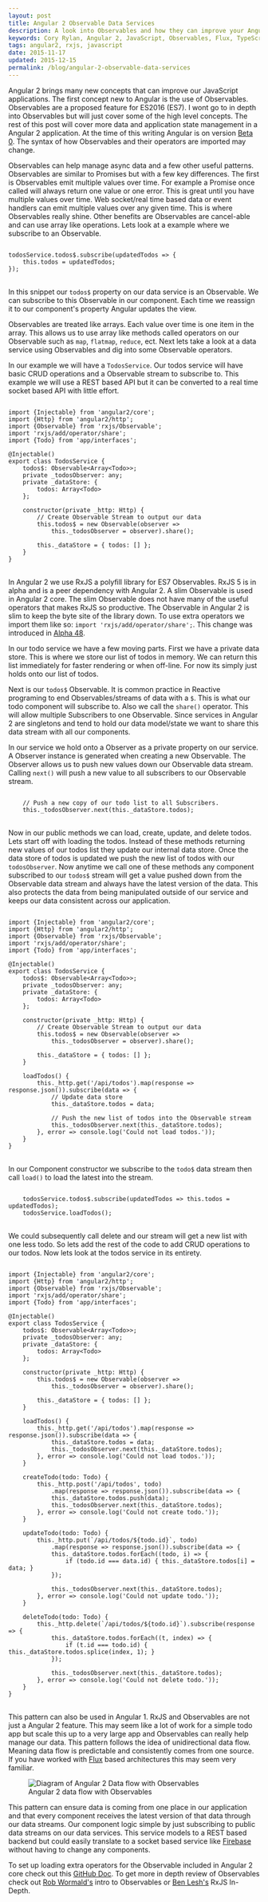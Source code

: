 ```yaml
---
layout: post
title: Angular 2 Observable Data Services
description: A look into Observables and how they can improve your Angular 2 data services.
keywords: Cory Rylan, Angular 2, JavaScript, Observables, Flux, TypeScript
tags: angular2, rxjs, javascript
date: 2015-11-17
updated: 2015-12-15
permalink: /blog/angular-2-observable-data-services
---
```


Angular 2 brings many new concepts that can improve our JavaScript applications. The first concept new to Angular is the use of Observables.
Observables are a proposed feature for ES2016 (ES7).
I wont go to in depth into Observables but will just cover some of the high level concepts.
The rest of this post will cover more data and application state management in a Angular 2 application. At the time of this writing Angular is on version <a href="https://splintercode.github.io/is-angular-2-ready/" target="_blank">Beta 0</a>.
The syntax of how Observables and their operators are imported may change.

Observables can help manage async data and a few other useful patterns. Observables are similar to Promises but with a few key differences. The first is Observables emit
multiple values over time. For example a Promise once called will always return one value or one error.
This is great until you have multiple values over time. Web socket/real time based data or event handlers can
emit multiple values over any given time. This is where Observables really shine. Other benefits are
Observables are cancel-able and can use array like operations. Lets look at a example where we subscribe
to an Observable.

<pre class="language-typescript">
<code>
todosService.todos$.subscribe(updatedTodos => {
    this.todos = updatedTodos;
});
</code>
</pre>

In this snippet our `todos$` property on our data service is an Observable. We can subscribe to this
Observable in our component. Each time we reassign it to our component's property Angular updates the view.

Observables are treated like arrays. Each value over time is one item in the array.
This allows us to use array like methods called operators on our Observable such as `map`, `flatmap`,
`reduce`, ect. Next lets take a look at a data service using Observables and dig into some Observable operators.

In our example we will have a `TodosService`. Our todos service will have basic CRUD operations and a
Observable stream to subscribe to. This example we will use a REST based API but it can be converted to a real time socket based API with little effort.

<pre class="language-typescript">
<code>
import {Injectable} from 'angular2/core';
import {Http} from 'angular2/http';
import {Observable} from 'rxjs/Observable';
import 'rxjs/add/operator/share';
import {Todo} from 'app/interfaces';

@Injectable()
export class TodosService {
    todos$: Observable&lt;Array&lt;Todo&gt;&gt;;
    private _todosObserver: any;
    private _dataStore: {
        todos: Array&lt;Todo&gt;
    };
     
    constructor(private _http: Http) {
        // Create Observable Stream to output our data
        this.todos$ = new Observable(observer => 
            this._todosObserver = observer).share();
     
        this._dataStore = { todos: [] };
    }
}
</code>
</pre>

In Angular 2 we use RxJS a polyfill library for ES7 Observables. RxJS 5 is in alpha and is a peer dependency with Angular 2.
A slim Observable is used in Angular 2 core. The slim Observable does not have many of the useful operators that makes RxJS so productive.
The Observable in Angular 2 is slim to keep the byte site of the library down. To use extra operators we import them like
so: `import 'rxjs/add/operator/share';`.
This change was introduced in <a href="https://github.com/angular/angular/blob/master/CHANGELOG.md#200-alpha48-2015-12-05" target="_blank">Alpha 48</a>.

In our todo service we have a few moving parts. First we have a private data store. This is where we store our
list of todos in memory. We can return this list immediately for faster rendering or when off-line. For now
its simply just holds onto our list of todos.

Next is our `todos$` Observable. It is common practice
in Reactive programing to end Observables/streams of data with a `$`. This is what our todo component
will subscribe to. Also we call the `share()` operator. This will allow multiple Subscribers to one
Observable. Since services in Angular 2 are singletons and tend to hold our data model/state we want to share
this data stream with all our components.

In our service we hold onto a Observer as a private property on our service. A Observer instance is generated when creating a
new Observable. The Observer allows us to push new values down our Observable data stream. Calling `next()`
will push a new value to all subscribers to our Observable stream.

<pre class="language-typescript">
<code>
    // Push a new copy of our todo list to all Subscribers.
    this._todosObserver.next(this._dataStore.todos);
</code>
</pre>
 
Now in our public methods we can load, create, update, and delete todos. Lets start off with loading the todos. Instead of these methods returning new
values of our todos list they update our internal data store. Once the data store of todos is updated we push
the new list of todos with our `todosObserver`. Now anytime we call one of these methods any component subscribed
to our `todos$` stream will get a value pushed down from the Observable data stream and always have the latest version of the data.
This also protects the data from being manipulated outside of our service and keeps our data consistent across our application.

<pre class="language-typescript">
<code>
import {Injectable} from 'angular2/core';
import {Http} from 'angular2/http';
import {Observable} from 'rxjs/Observable';
import 'rxjs/add/operator/share';
import {Todo} from 'app/interfaces';

@Injectable()
export class TodosService {
    todos$: Observable&lt;Array&lt;Todo&gt;&gt;;
    private _todosObserver: any;
    private _dataStore: {
        todos: Array&lt;Todo&gt;
    };
     
    constructor(private _http: Http) {
        // Create Observable Stream to output our data
        this.todos$ = new Observable(observer => 
            this._todosObserver = observer).share();
     
        this._dataStore = { todos: [] };
    }
     
    loadTodos() {
        this._http.get('/api/todos').map(response => response.json()).subscribe(data => {
            // Update data store
            this._dataStore.todos = data;
     
            // Push the new list of todos into the Observable stream
            this._todosObserver.next(this._dataStore.todos);
        }, error => console.log('Could not load todos.'));
    }
}
</code>
</pre>

In our Component constructor we subscribe to the `todo$` data stream then call `load()` to load the latest into the stream.

<pre class="language-typescript">
<code>
    todosService.todos$.subscribe(updatedTodos => this.todos = updatedTodos);
    todosService.loadTodos();
</code>
</pre>

We could subsequently call delete and our stream will get a new list with one less todo. So lets add the rest of the code to add CRUD operations to our todos.
Now lets look at the todos service in its entirety.

<pre class="language-typescript">
<code>
import {Injectable} from 'angular2/core';
import {Http} from 'angular2/http';
import {Observable} from 'rxjs/Observable';
import 'rxjs/add/operator/share';
import {Todo} from 'app/interfaces';
     
@Injectable()
export class TodosService {
    todos$: Observable&lt;Array&lt;Todo&gt;&gt;;
    private _todosObserver: any;
    private _dataStore: {
        todos: Array&lt;Todo&gt;
    };
     
    constructor(private _http: Http) {
        this.todos$ = new Observable(observer => 
            this._todosObserver = observer).share();
     
        this._dataStore = { todos: [] };
    }
     
    loadTodos() {
        this._http.get('/api/todos').map(response => response.json()).subscribe(data => {
            this._dataStore.todos = data;
            this._todosObserver.next(this._dataStore.todos);
        }, error => console.log('Could not load todos.'));
    }
     
    createTodo(todo: Todo) {
        this._http.post('/api/todos', todo)
            .map(response => response.json()).subscribe(data => {
            this._dataStore.todos.push(data);   
            this._todosObserver.next(this._dataStore.todos);
        }, error => console.log('Could not create todo.'));
    }
     
    updateTodo(todo: Todo) {
        this._http.put(`/api/todos/${todo.id}`, todo)
            .map(response => response.json()).subscribe(data => {
            this._dataStore.todos.forEach((todo, i) => {
                if (todo.id === data.id) { this._dataStore.todos[i] = data; }
            });
     
            this._todosObserver.next(this._dataStore.todos);
        }, error => console.log('Could not update todo.'));
    }
     
    deleteTodo(todo: Todo) {
        this._http.delete(`/api/todos/${todo.id}`).subscribe(response => {
            this._dataStore.todos.forEach((t, index) => {
                if (t.id === todo.id) { this._dataStore.todos.splice(index, 1); }
            });
     
            this._todosObserver.next(this._dataStore.todos);
        }, error => console.log('Could not delete todo.'));
    }
}
</code>
</pre>

This pattern can also be used in Angular 1. RxJS and Observables are not just a Angular 2 feature. This may seem like a lot
of work for a simple todo app but scale this up to a very large app and Observables can really help manage our data. This pattern
follows the idea of unidirectional data flow. Meaning data flow is predictable and consistently comes from one source. 
If you have worked with <a href="https://facebook.github.io/flux/docs/overview.html" target="_blank">Flux</a> based architectures this may seem very familiar.

<figure class="col-9-contain">
<img src="/assets/images/posts/angular-2-observable-data-services/ng2data-serv.png" alt="Diagram of Angular 2 Data flow with Observables" class="full-width contain--9 block-center">
<figcaption class="text-center">Angular 2 data flow with Observables</figcaption>
</figure>

This pattern can ensure data is coming from one place in our application and that every component receives the latest version of that data through our data streams.
Our component logic simple by just subscribing to public data streams on our data services.
This service models to a REST based backend but could easily translate to a socket based service like <a href="https://www.firebase.com/" target="_blank">Firebase</a>
without having to change any components.

To set up loading extra operators for the Observable included in Angular 2 core check out this <a href="https://github.com/escardin/angular2-community-faq/blob/master/rxjs_operators.md" target="_blank">GitHub Doc</a>.
To get more in depth review of Observables check out <a href="https://vimeo.com/144625829">Rob Wormald's</a> intro to Observables or <a href="https://www.youtube.com/watch?v=KOOT7BArVHQ">Ben Lesh's</a> RxJS In-Depth.